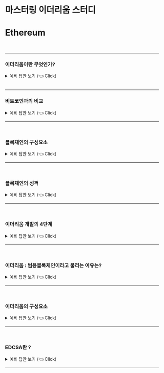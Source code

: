 # 마스터링 이더리움 스터디

# Ethereum

<br>

---

### 이더리움이란 무엇인가?

<details>
   <summary> 예비 답안 보기 (👈 Click)</summary>
<br />

- 이더리움은 탈중앙화된 월드 컴퓨터다.
- 이더리움은 결정론적이고 한정되지 않은 상태 머신이며 전역적으로 접근 가능한 싱글톤 상태와 그 상태를 변화시킬 수 있는 가상머신으로 구성되어있다.
- 스마트 컨트랙트 프로그램을 실행하는 오픈소스로 된 탈중앙화된 컴퓨팅 인프라스트럭처다.

---

</details>

<br>

---

### 비트코인과의 비교

<details>
   <summary> 예비 답안 보기 (👈 Click)</summary>
<br />

- 공통점 :

- peer-to-peer 네트워크
- 상태변경을 동기화하는 비잔틴 결함 허용 합의 알고리즘
- 디지털 서명과 해시
- 디지털 화폐

- 차이점 :

- 이더는 이더리움 플랫폼 사용료를 지불하기 위한 유틸리티 화폐다.
- 매우 제한된 스크립트 언어를 사용하는 비트코인과 달리, 임의성과 무한 복잡성을 가진 코드를 실행할 수 있는 가상머신을 운영하는 범용 프로그래밍이 가능한 블록체인
- 비트코인의 스크립트 언어가 의도적으로 지불 조건에 대한 단순한 참/거짓 평가에만 제한되어 있는 반면 이더리움은 튜링 완전(Turing complete)언어다.

</details>

---

<br>

### 블록체인의 구성요소

<details>
   <summary> 예비 답안 보기 (👈 Click)</summary>
<br />

- 표준화된 가십(gossip) 프로토콜을 기반으로 참여자를 연결하고 트랜잭션 및 검증된 트랜잭션 블록을 연결하는 피어투피어 네트워크

- 상태전이를 나타내는 트랜잭션 형태의 메시지

- 트랜잭션의 구성 요건과 트랜잭션의 유효성을 판단하는 합의 규칙의 집합

- 합의 규칙에 따라 트랜잭션을 처리하는 상태머신

- 검증되고 적용된 모든 상태 전이의 장부역할을 해줄 수 있는 암호학적으로 보호된 체인

- 블록체인의 통제권한을 탈중앙화하는 합의 알고리즘

- 공개된 환경에서 상태머신에 경제적인 보안성을 제공할 수 있는 게임이론적으로 유효한 인센티브 메커니즘

- 위의 언급한것들을 하나로 구현한 오픈소스 소프트웨어

---

</details>

---

<br>

### 블록체인의 성격

<details>
   <summary> 예비 답안 보기 (👈 Click)</summary>
<br />

- 공공성

- 개방성

- 국제화

- 탈중앙화

- 중립성

- 검열 저항성

---

</details>

---

<br>

### 이더리움 개발의 4단계

<details>
   <summary> 예비 답안 보기 (👈 Click)</summary>
<br />

- 프론티어
- 홈스테드
- 메트로폴리스
- 세레니티

---

</details>

---

<br>

### 이더리움 : 범용블록체인이라고 불리는 이유는?

<details>
   <summary> 예비 답안 보기 (👈 Click)</summary>
<br />

- 이더리움은 탈중앙화 상태 머신
- 이더리움은 키-밸류 튜플로 표현할 수 있는 모든 데이터를 저장할 수 있는 저장소의 상태 전이를 추적한다.
- 이더리움은 임의의 상태를 추적하고 상태 머신을 프로그래밍하여 합의로 작동하는 월드 와이드 컴퓨터를 뜻한다.

---

</details>

---

<br>

### 이더리움의 구성요소

<details>
   <summary> 예비 답안 보기 (👈 Click)</summary>
<br />

#### 피어투피어 네트워크(P2P network)

이더리움은 TCP 포트 30303으로 접속가능한 이더리움 메인네트워크에서 실행되며 DEVp2p라는 프로토콜을 실행한다.

- https://geth.ethereum.org/docs/tools/devp2p
- https://github.com/ethereum/devp2p/blob/master/README.md

#### 합의규칙(consensus rules)

이더리움의 합의 규칙은 황서(Yellow paper)에 정의

#### 트랜잭션(transactions)

이더리움 트랜잭션은 보낸 사람, 받는 사람, 값 및 데이터 페이로드가 포함된
네트워크 메시지

#### 상태머신(state machine)

이더리움 상태 전이는 바이트코드(bytecode)를 실행하는 스택 기반 가상머신인 EVM(Ethereum Virtual Machine, 이더리움 가상머신)에 의해 처리된다. 스마트 컨트랙트라는 EVM 프로그램은 고수준 프로그래밍 언어(예: 솔리디티)로 작성되고 EVM에서 실행되도록 바이트코드로 컴파일된다.

#### 데이터 구조(data structure)

이더리움의 상태는 트랜잭션 및 시스템 상태가 머클 패트리샤 트리(Merkle Patricia Tree)라고 하는 시리얼라이즈된 해시데이터 구조로 각 노드의 데이터베이스(database, 일반적으로 구글의 levelDB)에 저장된다.

#### 합의 알고리즘(consensus algorithm)

이더리움은 비트코인의 합의 모델인 나카모토 합의(Nakamoto Consensus)를 사용한다.
나카모토 합의는 순차 단일 서명 블록을 사용하여 작업증명(PoW)의 중요도 가중치가 가장 긴 체인을 결정한다. 그러나 조만간 지분증명(PoS) 가중 투표시스템인 캐스퍼로 전환할 계획

#### 경제적 보안성(economic security)

이더리움은 지분증명 알고리즘을 사용한다.

#### 클라이언트(clients)

초기에는 geth와 parity 등만 있었지만 현재는 PoS로 전환한 이후 geth, prysm, nethermind, besu, erigon 등 여러 클라이언트가 있고 노드의 종류도 합의노드와 실행노드로 나뉜다.

---

</details>

---

<br>

### EDCSA란 ?

<details>
   <summary> 예비 답안 보기 (👈 Click)</summary>
<br />

- 타원 곡선 디지털 서명 알고리즘(Elliptic Curve Digital Signature Algorithm)의 줄임말이며 타원 곡선의 개인키-공개키 쌍을 기반으로 한다.

---

</details>

---

<br>
